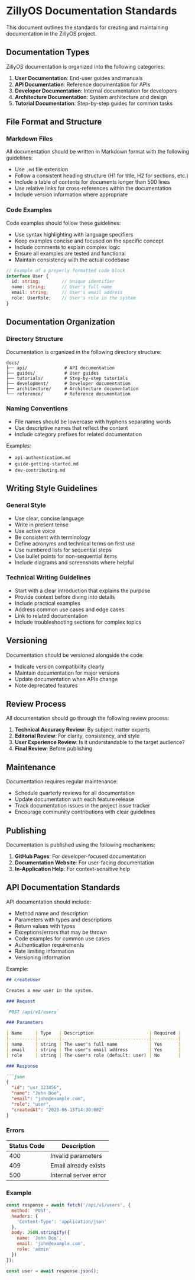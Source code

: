 # ZillyOS Documentation Standards

This document outlines the standards for creating and maintaining documentation in the ZillyOS project.

## Documentation Types

ZillyOS documentation is organized into the following categories:

1. **User Documentation**: End-user guides and manuals
2. **API Documentation**: Reference documentation for APIs
3. **Developer Documentation**: Internal documentation for developers
4. **Architecture Documentation**: System architecture and design
5. **Tutorial Documentation**: Step-by-step guides for common tasks

## File Format and Structure

### Markdown Files

All documentation should be written in Markdown format with the following guidelines:

- Use `.md` file extension
- Follow a consistent heading structure (H1 for title, H2 for sections, etc.)
- Include a table of contents for documents longer than 500 lines
- Use relative links for cross-references within the documentation
- Include version information where appropriate

### Code Examples

Code examples should follow these guidelines:

- Use syntax highlighting with language specifiers
- Keep examples concise and focused on the specific concept
- Include comments to explain complex logic
- Ensure all examples are tested and functional
- Maintain consistency with the actual codebase

```typescript
// Example of a properly formatted code block
interface User {
  id: string;        // Unique identifier
  name: string;      // User's full name
  email: string;     // User's email address
  role: UserRole;    // User's role in the system
}
```

## Documentation Organization

### Directory Structure

Documentation is organized in the following directory structure:

```
docs/
├── api/              # API documentation
├── guides/           # User guides
├── tutorials/        # Step-by-step tutorials
├── development/      # Developer documentation
├── architecture/     # Architecture documentation
└── reference/        # Reference documentation
```

### Naming Conventions

- File names should be lowercase with hyphens separating words
- Use descriptive names that reflect the content
- Include category prefixes for related documentation

Examples:
- `api-authentication.md`
- `guide-getting-started.md`
- `dev-contributing.md`

## Writing Style Guidelines

### General Style

- Use clear, concise language
- Write in present tense
- Use active voice
- Be consistent with terminology
- Define acronyms and technical terms on first use
- Use numbered lists for sequential steps
- Use bullet points for non-sequential items
- Include diagrams and screenshots where helpful

### Technical Writing Guidelines

- Start with a clear introduction that explains the purpose
- Provide context before diving into details
- Include practical examples
- Address common use cases and edge cases
- Link to related documentation
- Include troubleshooting sections for complex topics

## Versioning

Documentation should be versioned alongside the code:

- Indicate version compatibility clearly
- Maintain documentation for major versions
- Update documentation when APIs change
- Note deprecated features

## Review Process

All documentation should go through the following review process:

1. **Technical Accuracy Review**: By subject matter experts
2. **Editorial Review**: For clarity, consistency, and style
3. **User Experience Review**: Is it understandable to the target audience?
4. **Final Review**: Before publishing

## Maintenance

Documentation requires regular maintenance:

- Schedule quarterly reviews for all documentation
- Update documentation with each feature release
- Track documentation issues in the project issue tracker
- Encourage community contributions with clear guidelines

## Publishing

Documentation is published using the following mechanisms:

1. **GitHub Pages**: For developer-focused documentation
2. **Documentation Website**: For user-facing documentation
3. **In-Application Help**: For context-sensitive help

## API Documentation Standards

API documentation should include:

- Method name and description
- Parameters with types and descriptions
- Return values with types
- Exceptions/errors that may be thrown
- Code examples for common use cases
- Authentication requirements
- Rate limiting information
- Versioning information

Example:

```markdown
## createUser

Creates a new user in the system.

### Request

`POST /api/v1/users`

### Parameters

| Name     | Type   | Description                     | Required |
|----------|--------|---------------------------------|----------|
| name     | string | The user's full name            | Yes      |
| email    | string | The user's email address        | Yes      |
| role     | string | The user's role (default: user) | No       |

### Response

```json
{
  "id": "usr_123456",
  "name": "John Doe",
  "email": "john@example.com",
  "role": "user",
  "createdAt": "2023-06-15T14:30:00Z"
}
```

### Errors

| Status Code | Description                   |
|-------------|-------------------------------|
| 400         | Invalid parameters            |
| 409         | Email already exists          |
| 500         | Internal server error         |

### Example

```javascript
const response = await fetch('/api/v1/users', {
  method: 'POST',
  headers: {
    'Content-Type': 'application/json'
  },
  body: JSON.stringify({
    name: 'John Doe',
    email: 'john@example.com',
    role: 'admin'
  })
});

const user = await response.json();
```
``` 